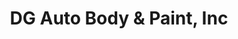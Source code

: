 ---
title: "DG Auto Body & Paint, Inc"
url: /fremont/dg-auto-body-und-paint-inc/
shop: Autowerkstatt
---